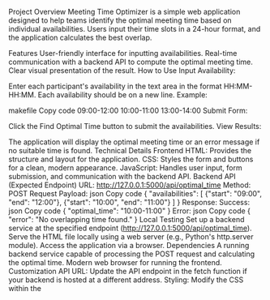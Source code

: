 Project Overview
Meeting Time Optimizer is a simple web application designed to help teams identify the optimal meeting time based on individual availabilities. Users input their time slots in a 24-hour format, and the application calculates the best overlap.

Features
User-friendly interface for inputting availabilities.
Real-time communication with a backend API to compute the optimal meeting time.
Clear visual presentation of the result.
How to Use
Input Availability:

Enter each participant's availability in the text area in the format HH:MM-HH:MM.
Each availability should be on a new line.
Example:

makefile
Copy code
09:00-12:00
10:00-11:00
13:00-14:00
Submit Form:

Click the Find Optimal Time button to submit the availabilities.
View Results:

The application will display the optimal meeting time or an error message if no suitable time is found.
Technical Details
Frontend
HTML: Provides the structure and layout for the application.
CSS: Styles the form and buttons for a clean, modern appearance.
JavaScript: Handles user input, form submission, and communication with the backend API.
Backend API (Expected Endpoint)
URL: http://127.0.0.1:5000/api/optimal_time
Method: POST
Request Payload:
json
Copy code
{
    "availabilities": [
        {"start": "09:00", "end": "12:00"},
        {"start": "10:00", "end": "11:00"}
    ]
}
Response:
Success:
json
Copy code
{
    "optimal_time": "10:00-11:00"
}
Error:
json
Copy code
{
    "error": "No overlapping time found."
}
Local Testing
Set up a backend service at the specified endpoint (http://127.0.0.1:5000/api/optimal_time).
Serve the HTML file locally using a web server (e.g., Python's http.server module).
Access the application via a browser.
Dependencies
A running backend service capable of processing the POST request and calculating the optimal time.
Modern web browser for running the frontend.
Customization
API URL: Update the API endpoint in the fetch function if your backend is hosted at a different address.
Styling: Modify the CSS within the <style> tag to customize the appearance.
Troubleshooting
Error: Could not calculate optimal time:

Ensure the backend API is running and accessible.
Verify the format of input availability.
No Optimal Time Found:

Check if there are overlapping availabilities between participants.
Future Improvements
Add client-side validation for input format.
Allow users to upload availability files.
Support multiple time zones.
License
This project is licensed under the MIT License.











